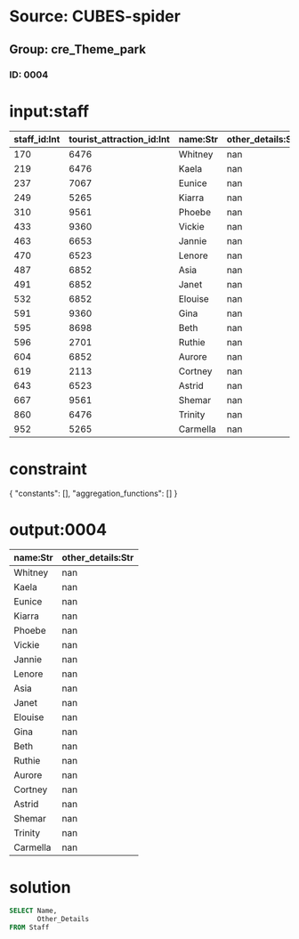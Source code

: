 # Source: CUBES-spider
## Group: cre_Theme_park
### ID: 0004

# input:staff

| staff_id:Int | tourist_attraction_id:Int | name:Str | other_details:Str |
|---|---|---|---|
| 170 | 6476 | Whitney | nan |
| 219 | 6476 | Kaela | nan |
| 237 | 7067 | Eunice | nan |
| 249 | 5265 | Kiarra | nan |
| 310 | 9561 | Phoebe | nan |
| 433 | 9360 | Vickie | nan |
| 463 | 6653 | Jannie | nan |
| 470 | 6523 | Lenore | nan |
| 487 | 6852 | Asia | nan |
| 491 | 6852 | Janet | nan |
| 532 | 6852 | Elouise | nan |
| 591 | 9360 | Gina | nan |
| 595 | 8698 | Beth | nan |
| 596 | 2701 | Ruthie | nan |
| 604 | 6852 | Aurore | nan |
| 619 | 2113 | Cortney | nan |
| 643 | 6523 | Astrid | nan |
| 667 | 9561 | Shemar | nan |
| 860 | 6476 | Trinity | nan |
| 952 | 5265 | Carmella | nan |

# constraint

{
  "constants": [],
  "aggregation_functions": []
}

# output:0004

| name:Str | other_details:Str |
|---|---|
| Whitney | nan |
| Kaela | nan |
| Eunice | nan |
| Kiarra | nan |
| Phoebe | nan |
| Vickie | nan |
| Jannie | nan |
| Lenore | nan |
| Asia | nan |
| Janet | nan |
| Elouise | nan |
| Gina | nan |
| Beth | nan |
| Ruthie | nan |
| Aurore | nan |
| Cortney | nan |
| Astrid | nan |
| Shemar | nan |
| Trinity | nan |
| Carmella | nan |

# solution

```sql
SELECT Name,
       Other_Details
FROM Staff
```
